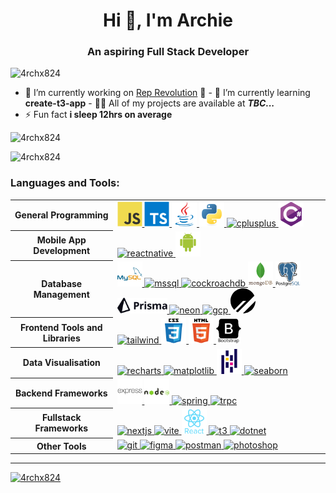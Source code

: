 <h1 align="center">Hi 👋, I'm Archie</h1>
<h3 align="center">An aspiring Full Stack Developer</h3>

<p align="left">
    <img
        src="https://komarev.com/ghpvc/?username=4rchx824&label=Profile%20views&color=0e75b6&style=flat&color=D622EB"
        alt="4rchx824"
    />
</p>

-   🔭 I’m currently working on [Rep
    Revolution](https://github.com/4rchx824/rep-revolution) 💪 - 🌱 I’m currently
    learning **create-t3-app** - 👨‍💻 All of my projects are available at **_TBC..._**
-   ⚡ Fun fact **i sleep 12hrs on average**

<p>
    <img
        src="https://github-readme-stats.vercel.app/api/top-langs?username=4rchx824&show_icons=true&locale=en&layout=compact&theme=omni"
        alt="4rchx824"
    />
</p>

<p>
    <img
        src="https://github-readme-stats.vercel.app/api?username=4rchx824&show_icons=true&locale=en&theme=omni"
        alt="4rchx824"
    />
</p>

<h3>Languages and Tools:</h3>
<table>
    <tr>
        <th>General Programming</th>
        <td>
            <div>
                <a
                    href="https://developer.mozilla.org/en-US/docs/Web/JavaScript"
                    target="_blank"
                    rel="noreferrer"
                >
                    <img
                        src="https://raw.githubusercontent.com/devicons/devicon/master/icons/javascript/javascript-original.svg"
                        alt="javascript"
                        width="40"
                        height="40"
                    />
                </a>
                <a
                    href="https://www.typescriptlang.org/"
                    target="_blank"
                    rel="noreferrer"
                >
                    <img
                        src="https://raw.githubusercontent.com/devicons/devicon/master/icons/typescript/typescript-original.svg"
                        alt="typescript"
                        width="40"
                        height="40"
                    />
                </a>
                <a href="https://www.java.com" target="_blank" rel="noreferrer">
                    <img
                        src="https://raw.githubusercontent.com/devicons/devicon/master/icons/java/java-original.svg"
                        alt="java"
                        width="40"
                        height="40"
                    /> </a
                ><a
                    href="https://www.python.org"
                    target="_blank"
                    rel="noreferrer"
                >
                    <img
                        src="https://raw.githubusercontent.com/devicons/devicon/master/icons/python/python-original.svg"
                        alt="python"
                        width="40"
                        height="40"
                    />
                </a>
                <a
                    href="https://www.w3schools.com/cpp/"
                    target="_blank"
                    rel="noreferrer"
                >
                    <img
                        src="https://upload.wikimedia.org/wikipedia/commons/1/18/ISO_C%2B%2B_Logo.svg"
                        alt="cplusplus"
                        width="40"
                        height="40"
                    />
                </a>
                <a
                    href="https://www.w3schools.com/cs/"
                    target="_blank"
                    rel="noreferrer"
                >
                    <img
                        src="https://raw.githubusercontent.com/devicons/devicon/master/icons/csharp/csharp-original.svg"
                        alt="csharp"
                        width="40"
                        height="40"
                    />
                </a>
            </div>
        </td>
    </tr>
    <tr>
        <th>Mobile App Development</th>
        <td>
            <div>
                <a
                    href="https://reactnative.dev"
                    target="_blank"
                    rel="noreferrer"
                >
                    <img
                        src="https://reactnative.dev/img/header_logo.svg"
                        alt="reactnative"
                        width="40"
                        height="40"
                    />
                </a>
                <a
                    href="https://developer.android.com"
                    target="_blank"
                    rel="noreferrer"
                >
                    <img
                        src="https://raw.githubusercontent.com/devicons/devicon/master/icons/android/android-original-wordmark.svg"
                        alt="android"
                        width="40"
                        height="40"
                    />
                </a>
            </div>
        </td>
    </tr>
    <tr>
        <th>Database Management</th>
        <td>
            <div>
                <a
                    href="https://www.mysql.com/"
                    target="_blank"
                    rel="noreferrer"
                >
                    <img
                        src="https://raw.githubusercontent.com/devicons/devicon/master/icons/mysql/mysql-original-wordmark.svg"
                        alt="mysql"
                        width="40"
                        height="40"
                    />
                </a>
                <a
                    href="https://www.microsoft.com/en-us/sql-server"
                    target="_blank"
                    rel="noreferrer"
                >
                    <img
                        src="https://www.svgrepo.com/show/303229/microsoft-sql-server-logo.svg"
                        alt="mssql"
                        width="40"
                        height="40"
                    />
                </a>
                <a
                    href="https://www.cockroachlabs.com/product/cockroachdb/"
                    target="_blank"
                    rel="noreferrer"
                >
                    <img
                        src="https://crl2020.imgix.net/img/stacked-logo-hr.png?auto=format,compress"
                        alt="cockroachdb"
                        width="40"
                        height="40"
                    />
                </a>
                <a
                    href="https://www.mongodb.com/"
                    target="_blank"
                    rel="noreferrer"
                >
                    <img
                        src="https://raw.githubusercontent.com/devicons/devicon/master/icons/mongodb/mongodb-original-wordmark.svg"
                        alt="mongodb"
                        width="40"
                        height="40"
                    />
                </a>
                <a
                    href="https://www.postgresql.org"
                    target="_blank"
                    rel="noreferrer"
                >
                    <img
                        src="https://raw.githubusercontent.com/devicons/devicon/master/icons/postgresql/postgresql-original-wordmark.svg"
                        alt="postgresql"
                        width="40"
                        height="40"
                    />
                </a>
                <a
                    href="https://www.prisma.io/"
                    target="_blank"
                    rel="noreferrer"
                >
                    <img
                        src="https://raw.githubusercontent.com/prisma/presskit/main/Assets/Prisma-DarkLogo.png"
                        alt="prisma"
                        width="80"
                        height="25"
                    />
                </a>
                <a href="https://neon.tech/" target="_blank" rel="noreferrer">
                    <img
                        src="https://neon.tech/favicon/favicon.png"
                        alt="neon"
                        width="40"
                        height="40"
                    />
                </a>
                <a
                    href="https://cloud.google.com"
                    target="_blank"
                    rel="noreferrer"
                >
                    <img
                        src="https://www.vectorlogo.zone/logos/google_cloud/google_cloud-icon.svg"
                        alt="gcp"
                        width="40"
                        height="40"
                    />
                </a>
                <a
                    href="https://planetscale.com/"
                    target="_blank"
                    rel="noreferrer"
                >
                    <svg
                        xmlns="http://www.w3.org/2000/svg"
                        width="40"
                        height="40"
                        fill="none"
                        viewBox="0 0 40 40"
                        aria-label="pscale"
                    >
                        <path
                            fill="black"
                            d="M0 20C0 8.954 8.954 0 20 0c8.121 0 15.112 4.84 18.245 11.794l-26.45 26.45a19.98 19.98 0 0 1-3.225-1.83L24.984 20H20L5.858 34.142A19.937 19.937 0 0 1 0 20ZM39.999 20.006 20.006 40c11.04-.004 19.99-8.953 19.993-19.994Z"
                        />
                    </svg>
                </a>
            </div>
        </td>
    </tr>
    <tr>
        <th>Frontend Tools and Libraries</th>
        <td>
            <div>
                <a
                    href="https://tailwindcss.com/"
                    target="_blank"
                    rel="noreferrer"
                >
                    <img
                        src="https://www.vectorlogo.zone/logos/tailwindcss/tailwindcss-icon.svg"
                        alt="tailwind"
                        width="40"
                        height="40"
                    />
                </a>
                <a
                    href="https://www.w3schools.com/css/"
                    target="_blank"
                    rel="noreferrer"
                >
                    <img
                        src="https://raw.githubusercontent.com/devicons/devicon/master/icons/css3/css3-original-wordmark.svg"
                        alt="css3"
                        width="40"
                        height="40"
                    />
                </a>
                <a
                    href="https://www.w3.org/html/"
                    target="_blank"
                    rel="noreferrer"
                >
                    <img
                        src="https://raw.githubusercontent.com/devicons/devicon/master/icons/html5/html5-original-wordmark.svg"
                        alt="html5"
                        width="40"
                        height="40"
                    />
                </a>
                <a
                    href="https://getbootstrap.com"
                    target="_blank"
                    rel="noreferrer"
                >
                    <img
                        src="https://raw.githubusercontent.com/devicons/devicon/master/icons/bootstrap/bootstrap-plain-wordmark.svg"
                        alt="bootstrap"
                        width="40"
                        height="40"
                    />
                </a>
            </div>
        </td>
    </tr>
    <tr>
        <th>Data Visualisation</th>
        <td>
            <div>
                <a
                    href="https://recharts.org/en-US"
                    target="_blank"
                    rel="noreferrer"
                >
                    <img
                        src="https://avatars.githubusercontent.com/u/13690587?s=200&v=4"
                        alt="recharts"
                        width="40"
                        height="40"
                    />
                </a>
                <a
                    href="https://matplotlib.org/"
                    target="_blank"
                    rel="noreferrer"
                >
                    <img
                        src="https://pandas.pydata.org/static/img/favicon_white.ico"
                        alt="matplotlib"
                        width="40"
                        height="40"
                    />
                </a>
                <a
                    href="https://pandas.pydata.org/"
                    target="_blank"
                    rel="noreferrer"
                >
                    <img
                        src="https://raw.githubusercontent.com/devicons/devicon/2ae2a900d2f041da66e950e4d48052658d850630/icons/pandas/pandas-original.svg"
                        alt="pandas"
                        width="40"
                        height="40"
                    />
                </a>
                <a
                    href="https://seaborn.pydata.org/"
                    target="_blank"
                    rel="noreferrer"
                >
                    <img
                        src="https://seaborn.pydata.org/_images/logo-mark-lightbg.svg"
                        alt="seaborn"
                        width="40"
                        height="40"
                    />
                </a>
            </div>
        </td>
    </tr>
    <tr>
        <th>Backend Frameworks</th>
        <td>
            <div>
                <a
                    href="https://expressjs.com"
                    target="_blank"
                    rel="noreferrer"
                >
                    <img
                        src="https://raw.githubusercontent.com/devicons/devicon/master/icons/express/express-original-wordmark.svg"
                        alt="express"
                        width="40"
                        height="40"
                    />
                </a>
                <a href="https://nodejs.org" target="_blank" rel="noreferrer">
                    <img
                        src="https://raw.githubusercontent.com/devicons/devicon/master/icons/nodejs/nodejs-original-wordmark.svg"
                        alt="nodejs"
                        width="40"
                        height="40"
                    />
                </a>
                <a href="https://spring.io/" target="_blank" rel="noreferrer">
                    <img
                        src="https://www.vectorlogo.zone/logos/springio/springio-icon.svg"
                        alt="spring"
                        width="40"
                        height="40"
                    />
                </a>
                <a href="https://trpc.io/" target="_blank" rel="noreferrer">
                    <img
                        src="https://trpc.io/img/logo.svg"
                        alt="trpc"
                        width="40"
                        height="40"
                    />
                </a>
            </div>
        </td>
    </tr>
    <tr>
        <th>Fullstack Frameworks</th>
        <td>
            <div>
                <a href="https://nextjs.org/" target="_blank" rel="noreferrer">
                    <img
                        src="https://images.ctfassets.net/c63hsprlvlya/IacLLeOBR5WCvdCPqKuff/6860b5cc464c4f54703a2befa3f706b4/nextjs3.webp"
                        alt="nextjs"
                        width="80"
                        height="40"
                    />
                </a>
                <a href="https://vitejs.dev/" target="_blank" rel="noreferrer">
                    <img
                        src="https://vitejs.dev/logo-with-shadow.png"
                        alt="vite"
                        width="40"
                        height="40"
                    />
                </a>
                <a href="https://reactjs.org/" target="_blank" rel="noreferrer">
                    <img
                        src="https://raw.githubusercontent.com/devicons/devicon/master/icons/react/react-original-wordmark.svg"
                        alt="react"
                        width="40"
                        height="40"
                    />
                </a>
                <a
                    href="https://create.t3.gg/"
                    target="_blank"
                    rel="noreferrer"
                >
                    <img
                        src="https://create.t3.gg/images/t3-light.svg"
                        alt="t3"
                        width="40"
                        height="40"
                    />
                </a>
                <a
                    href="https://dotnet.microsoft.com/"
                    target="_blank"
                    rel="noreferrer"
                >
                    <img
                        src="https://technostacks.com/wp-content/uploads/2021/01/aspnet_logo.png"
                        alt="dotnet"
                        width="50"
                        height="40"
                    />
                </a>
            </div>
        </td>
    </tr>
    <tr>
        <th>Other Tools</th>
        <td>
            <div>
                <a href="https://git-scm.com/" target="_blank" rel="noreferrer">
                    <img
                        src="https://www.vectorlogo.zone/logos/git-scm/git-scm-icon.svg"
                        alt="git"
                        width="40"
                        height="40"
                    />
                </a>
                <a
                    href="https://www.figma.com/"
                    target="_blank"
                    rel="noreferrer"
                >
                    <img
                        src="https://www.vectorlogo.zone/logos/figma/figma-icon.svg"
                        alt="figma"
                        width="40"
                        height="40"
                    />
                </a>
                <a href="https://postman.com" target="_blank" rel="noreferrer">
                    <img
                        src="https://www.vectorlogo.zone/logos/getpostman/getpostman-icon.svg"
                        alt="postman"
                        width="40"
                        height="40"
                    />
                </a>
                <a
                    href="https://www.photoshop.com/en"
                    target="_blank"
                    rel="noreferrer"
                >
                    <img
                        src="https://www.adobe.com/content/dam/acom/one-console/icons_rebrand/ps_appicon.svg"
                        alt="photoshop"
                        width="40"
                        height="40"
                    />
                </a>
            </div>
        </td>
    </tr>
</table>

---

<a href="https://github.com/ryo-ma/github-profile-trophy"
    ><img
        src="https://github-profile-trophy.vercel.app/?username=4rchx824&theme=radical"
        alt="4rchx824"
/></a>
